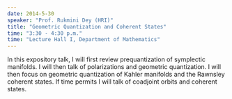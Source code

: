 ```yaml
---
date: 2014-5-30
speaker: "Prof. Rukmini Dey (HRI)"
title: "Geometric Quantization and Coherent States"
time: "3:30 - 4:30 p.m." 
time: "Lecture Hall I, Department of Mathematics"
---
```

In this expository talk, I will first review prequantization of symplectic manifolds. I will then talk of polarizations and geometric quantization. I will then focus on geometric quantization of Kahler manifolds and the Rawnsley coherent states. If time permits I will talk of coadjoint orbits and coherent states.
